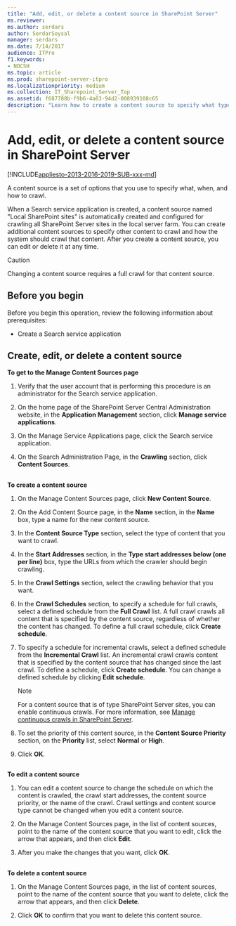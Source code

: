 ```yaml
---
title: "Add, edit, or delete a content source in SharePoint Server"
ms.reviewer: 
ms.author: serdars
author: SerdarSoysal
manager: serdars
ms.date: 7/14/2017
audience: ITPro
f1.keywords:
- NOCSH
ms.topic: article
ms.prod: sharepoint-server-itpro
ms.localizationpriority: medium
ms.collection: IT_Sharepoint_Server_Top
ms.assetid: f687788b-f9b6-4a63-94d2-008939108c65
description: "Learn how to create a content source to specify what type of content to crawl, schedules for crawling, start addresses, and crawl priority."
---
```


# Add, edit, or delete a content source in SharePoint Server

[!INCLUDE[appliesto-2013-2016-2019-SUB-xxx-md](../includes/appliesto-2013-2016-2019-SUB-xxx-md.md)]
  
A content source is a set of options that you use to specify what, when, and how to crawl. 
  
When a Search service application is created, a content source named "Local SharePoint sites" is automatically created and configured for crawling all SharePoint Server sites in the local server farm. You can create additional content sources to specify other content to crawl and how the system should crawl that content. After you create a content source, you can edit or delete it at any time. 
  
> [!CAUTION]
> Changing a content source requires a full crawl for that content source. 
  
    
## Before you begin
<a name="begin"> </a>

Before you begin this operation, review the following information about prerequisites: 
  
- Create a Search service application
    
## Create, edit, or delete a content source
<a name="proc1"> </a>

 **To get to the Manage Content Sources page**
  
1. Verify that the user account that is performing this procedure is an administrator for the Search service application. 
    
2. On the home page of the SharePoint Server Central Administration website, in the **Application Management** section, click **Manage service applications**.
    
3. On the Manage Service Applications page, click the Search service application.
    
4. On the Search Administration Page, in the **Crawling** section, click **Content Sources**.
    
## 
<a name="proc2"> </a>

 **To create a content source**
  
1. On the Manage Content Sources page, click **New Content Source**.
    
2. On the Add Content Source page, in the **Name** section, in the **Name** box, type a name for the new content source. 
    
3. In the **Content Source Type** section, select the type of content that you want to crawl. 
    
4. In the **Start Addresses** section, in the **Type start addresses below (one per line)** box, type the URLs from which the crawler should begin crawling. 
    
5. In the **Crawl Settings** section, select the crawling behavior that you want. 
    
6. In the **Crawl Schedules** section, to specify a schedule for full crawls, select a defined schedule from the **Full Crawl** list. A full crawl crawls all content that is specified by the content source, regardless of whether the content has changed. To define a full crawl schedule, click **Create schedule**.
    
7. To specify a schedule for incremental crawls, select a defined schedule from the **Incremental Crawl** list. An incremental crawl crawls content that is specified by the content source that has changed since the last crawl. To define a schedule, click **Create schedule**. You can change a defined schedule by clicking **Edit schedule**.
    
    > [!NOTE]
    > For a content source that is of type SharePoint Server sites, you can enable continuous crawls. For more information, see [Manage continuous crawls in SharePoint Server](manage-continuous-crawls.md). 
  
8. To set the priority of this content source, in the **Content Source Priority** section, on the **Priority** list, select **Normal** or **High**. 
    
9. Click **OK**. 
    
## 
<a name="proc3"> </a>

 **To edit a content source**
  
1. You can edit a content source to change the schedule on which the content is crawled, the crawl start addresses, the content source priority, or the name of the crawl. Crawl settings and content source type cannot be changed when you edit a content source.
    
2. On the Manage Content Sources page, in the list of content sources, point to the name of the content source that you want to edit, click the arrow that appears, and then click **Edit**. 
    
3. After you make the changes that you want, click **OK**.
    
## 
<a name="proc4"> </a>

 **To delete a content source**
  
1. On the Manage Content Sources page, in the list of content sources, point to the name of the content source that you want to delete, click the arrow that appears, and then click **Delete**.
    
2. Click **OK** to confirm that you want to delete this content source. 
    

